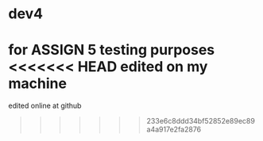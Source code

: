 # dev4
for ASSIGN 5 testing purposes
<<<<<<< HEAD
edited on my machine
=======
edited online at github
>>>>>>> 233e6c8ddd34bf52852e89ec89a4a917e2fa2876
